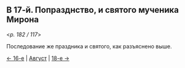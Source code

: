 
## В 17-й. Попразднство, и святого мученика Мирона

<*p. 182 / 117*>

Последование же праздника и святого, как разъяснено выше.

[← 16-е](08_16_MES.ru.md) | [Август](README.md#17-й) | [18-е →](08_18_MES.ru.md)
